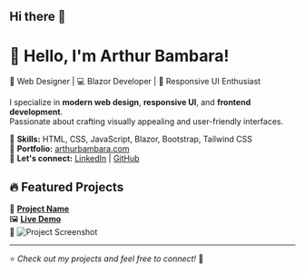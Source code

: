 ## Hi there 👋

# 👋 Hello, I'm Arthur Bambara!

🎨 Web Designer | 💻 Blazor Developer | 📱 Responsive UI Enthusiast  

I specialize in **modern web design**, **responsive UI**, and **frontend development**.  
Passionate about crafting visually appealing and user-friendly interfaces.

🔹 **Skills:** HTML, CSS, JavaScript, Blazor, Bootstrap, Tailwind CSS  
🔹 **Portfolio:** [arthurbambara.com](https://arthurbambara.com)  
🔹 **Let's connect:** [LinkedIn](https://linkedin.com/in/arthurbambara) | [GitHub](https://github.com/arthurbambara)  

## 🔥 Featured Projects
🚀 **[Project Name](https://github.com/ArthurBambara/project-name)**  
🖼️ **[Live Demo](https://project-demo.com)**  
📸 ![Project Screenshot](https://link-to-screenshot.com)

---

⭐️ _Check out my projects and feel free to connect!_ 🚀
